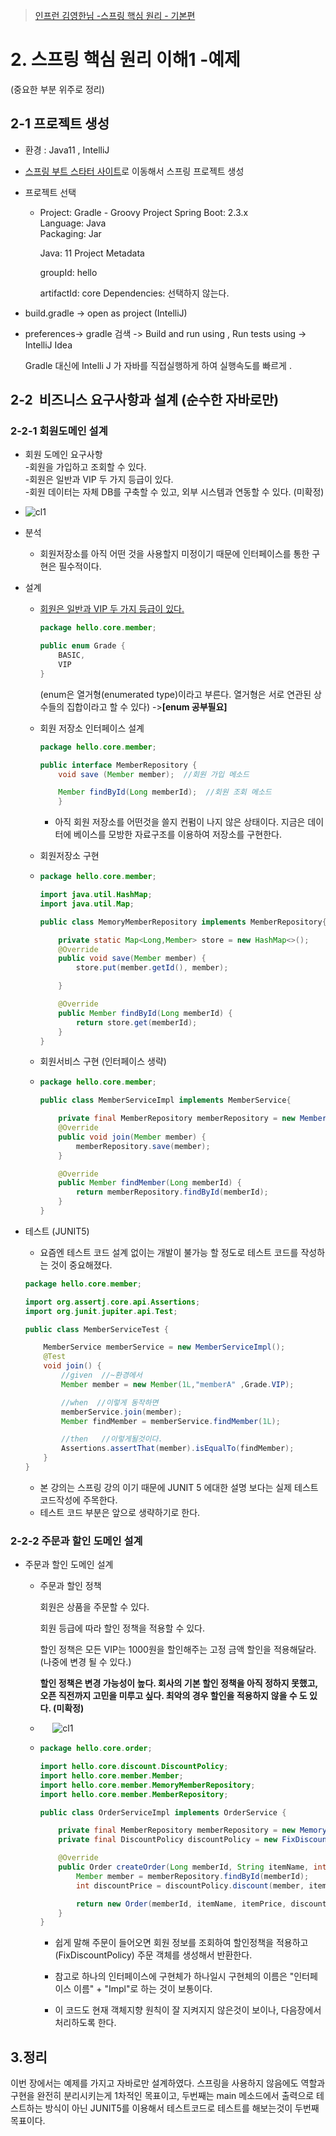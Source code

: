 > [인프런 김영한님 -스프링 핵심 원리 - 기본편](https://www.inflearn.com/course/%EC%8A%A4%ED%94%84%EB%A7%81-%ED%95%B5%EC%8B%AC-%EC%9B%90%EB%A6%AC-%EA%B8%B0%EB%B3%B8%ED%8E%B8)

# 2. 스프링 핵심 원리 이해1 -예제

(중요한 부분 위주로 정리)

## 2-1 프로젝트 생성

+ 환경 : Java11 , IntelliJ

+ [스프링 부트 스타터 사이트](https://start.spring.io)로 이동해서 스프링 프로젝트 생성

+ 프로젝트 선택
  
  + Project: Gradle - Groovy Project
    Spring Boot: 2.3.x  
    Language: Java  
    Packaging: Jar
    
    Java: 11
    Project Metadata
    
    groupId: hello
    
    artifactId: core
    Dependencies: 선택하지 않는다.

+ build.gradle -> open as project (IntelliJ)

+ preferences-> gradle 검색 -> Build and run using , Run tests using -> IntelliJ Idea 
  
  Gradle 대신에 Intelli J 가 자바를 직접실행하게 하여 실행속도를 빠르게 .
  
  

## 2-2  비즈니스 요구사항과 설계 (순수한 자바로만)

### 2-2-1 회원도메인 설계

+ 회원 도메인 요구사항  
  -회원을 가입하고 조회할 수 있다.  
  -회원은 일반과 VIP 두 가지 등급이 있다.  
  -회원 데이터는 자체 DB를 구축할 수 있고, 외부 시스템과 연동할 수 있다. (미확정)
+ ![cl1](IMG/mem1.png)
+ 분석
  + 회원저장소를 아직 어떤 것을 사용할지 미정이기 때문에 인터페이스를 통한 구현은 필수적이다.

+ 설계
  
  + <u>회원은 일반과 VIP 두 가지 등급이 있다.</u>  
    
    ```java
    package hello.core.member;
    
    public enum Grade {
        BASIC,
        VIP
    }
    ```
    
    (enum은 열거형(enumerated type)이라고 부른다. 열거형은 서로 연관된 상수들의 집합이라고 할 수 있다)  ->**[enum 공부필요]**
  
  + 회원 저장소 인터페이스 설계 
    
    ```java
    package hello.core.member;
    
    public interface MemberRepository {
        void save (Member member);  //회원 가입 메소드 
    
        Member findById(Long memberId);  //회원 조회 메소드 
        }
    ```
    
    + 아직 회원 저장소를 어떤것을 쓸지 컨펌이 나지 않은 상태이다. 지금은 데이터에 베이스를 모방한 자료구조를 이용하여 저장소를 구현한다.​
  
  + 회원저장소 구현
  
  + ```java
    package hello.core.member;
    
    import java.util.HashMap;
    import java.util.Map;
    
    public class MemoryMemberRepository implements MemberRepository{
    
        private static Map<Long,Member> store = new HashMap<>();
        @Override
        public void save(Member member) {
            store.put(member.getId(), member);
    
        }
    
        @Override
        public Member findById(Long memberId) {
            return store.get(memberId);
        }
    }
    ```
  
  + 회원서비스 구현 (인터페이스 생략)
  
  + ```java
    package hello.core.member;
    
    public class MemberServiceImpl implements MemberService{
    
        private final MemberRepository memberRepository = new MemberMemberRepository(); //이부분에서 OCP 와 DIP 를 위반한다.자세한건 뒤에서
        @Override
        public void join(Member member) {
            memberRepository.save(member);
        }
    
        @Override
        public Member findMember(Long memberId) {
            return memberRepository.findById(memberId);
        }
    }
    ```

+ 테스트 (JUNIT5)
  
  + 요즘엔 테스트 코드 설계 없이는 개발이 불가능 할 정도로 테스트 코드를 작성하는 것이 중요해졌다.
  
  ```java
  package hello.core.member;
  
  import org.assertj.core.api.Assertions;
  import org.junit.jupiter.api.Test;
  
  public class MemberServiceTest {
  
      MemberService memberService = new MemberServiceImpl();
      @Test
      void join() {
          //given  //~환경에서
          Member member = new Member(1L,"memberA" ,Grade.VIP);
  
          //when  //이렇게 동작하면
          memberService.join(member);
          Member findMember = memberService.findMember(1L);
  
          //then   //이렇게될것이다.
          Assertions.assertThat(member).isEqualTo(findMember);
      }
  }
  ```
  
  + 본 강의는 스프링 강의 이기 때문에 JUNIT 5 에대한 설명 보다는 실제 테스트 코드작성에 주목한다.
  + 테스트 코드 부분은 앞으로 생략하기로 한다.

### 2-2-2 주문과 할인 도메인 설계

+ 주문과 할인 도메인 설계
  
  + 주문과 할인 정책
    
    회원은 상품을 주문할 수 있다.
    
    회원 등급에 따라 할인 정책을 적용할 수 있다.
    
    할인 정책은 모든 VIP는 1000원을 할인해주는 고정 금액 할인을 적용해달라. (나중에 변경 될 수
    있다.)
    
    <b>할인 정책은 변경 가능성이 높다. 회사의 기본 할인 정책을 아직 정하지 못했고, 오픈 직전까지 고민을
    미루고 싶다. 최악의 경우 할인을 적용하지 않을 수 도 있다. (미확정)</b>
  
  +       ![cl1](IMG/cli1.png)
  
  + ```java
    package hello.core.order;
    
    import hello.core.discount.DiscountPolicy;
    import hello.core.member.Member;
    import hello.core.member.MemoryMemberRepository;
    import hello.core.member.MemberRepository;
    
    public class OrderServiceImpl implements OrderService {
    
        private final MemberRepository memberRepository = new MemoryMemberRepository();
        private final DiscountPolicy discountPolicy = new FixDiscountPolicy();
    
        @Override
        public Order createOrder(Long memberId, String itemName, int itemPrice) {
            Member member = memberRepository.findById(memberId);
            int discountPrice = discountPolicy.discount(member, itemPrice);
    
            return new Order(memberId, itemName, itemPrice, discountPrice);
        }
    }
    ```
    
    + 쉽게 말해 주문이 들어오면 회원 정보를 조회하여 할인정책을 적용하고(FixDiscountPolicy) 주문 객체를 생성해서 반환한다.
    
    + 참고로 하나의 인터페이스에 구현체가 하나일시 구현체의 이름은 "인터페이스 이름" + "Impl"로 하는 것이 보통이다.
    
    + 이 코드도 현재 객체지향 원칙이 잘 지켜지지 않은것이 보이나, 다음장에서 처리하도록 한다.





## 3.정리

이번 장에서는 예제를 가지고 자바로만 설계하였다. 스프링을 사용하지 않음에도 역할과 구현을 완전히 분리시키는게 1차적인 목표이고, 두번째는 main 메소드에서 출력으로 테스트하는 방식이 아닌 JUNIT5를 이용해서 테스트코드로 테스트를 해보는것이 두번째 목표이다. 

